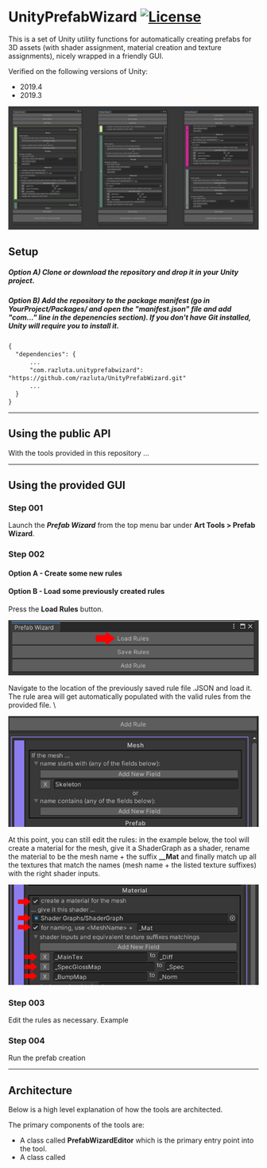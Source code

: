 # UnityPrefabWizard [![License](https://img.shields.io/badge/License-MIT-lightgrey.svg?style=flat)](http://mit-license.org)
This is a set of Unity utility functions for automatically creating prefabs for 3D assets (with shader assignment, material creation and texture assignments), nicely wrapped in a friendly GUI.

Verified on the following versions of Unity:
- 2019.4
- 2019.3

![](/Screenshots/UnityPrefabWizard.png)


## Setup
##### Option A) Clone or download the repository and drop it in your Unity project.
##### Option B) Add the repository to the package manifest (go in YourProject/Packages/ and open the "manifest.json" file and add "com..." line in the depenencies section). If you don't have Git installed, Unity will require you to install it.
```
{
  "dependencies": {
      ...
      "com.razluta.unityprefabwizard": "https://github.com/razluta/UnityPrefabWizard.git"
      ...
  }
}
```
*  *  *  *  *
## Using the public API
With the tools provided in this repository ...

*  *  *  *  *

## Using the provided GUI
### Step 001
Launch the _**Prefab Wizard**_ from the top menu bar under **Art Tools > Prefab Wizard**.

### Step 002
#### Option A - Create some new rules
#### Option B - Load some previously created rules
Press the **Load Rules** button.

![](/Screenshots/UnityPrefabWizard_LoadRules.png)

Navigate to the location of the previously saved rule file .JSON and load it. \
The rule area will get automatically populated with the valid rules from the provided file. \

![](/Screenshots/UnityPrefabWizard_LoadedRules.png)

At this point, you can still edit the rules: in the example below, the tool will create a material for the mesh, give it a ShaderGraph as a shader, rename the material to be the mesh name + the suffix **__Mat** and finally match up all the textures that match the names (mesh name + the listed texture suffixes) with the right shader inputs.

![](/Screenshots/UnityPrefabWizard_EditRules.png) 

### Step 003
Edit the rules as necessary.
Example

### Step 004 
Run the prefab creation

*  *  *  *  *
## Architecture
Below is a high level explanation of how the tools are architected.

The primary components of the tools are:
- A class called **PrefabWizardEditor** which is the primary entry point into the tool.
- A class called 
